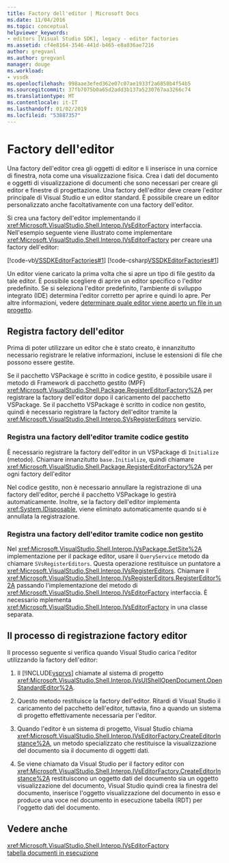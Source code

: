 ```yaml
---
title: Factory dell'editor | Microsoft Docs
ms.date: 11/04/2016
ms.topic: conceptual
helpviewer_keywords:
- editors [Visual Studio SDK], legacy - editor factories
ms.assetid: cf4e8164-3546-441d-b465-e8a836ae7216
author: gregvanl
ms.author: gregvanl
manager: douge
ms.workload:
- vssdk
ms.openlocfilehash: 998aae3efed362e07c07ae1933f2a6858b4f54b5
ms.sourcegitcommit: 37fb7075b0a65d2add3b137a5230767aa3266c74
ms.translationtype: MT
ms.contentlocale: it-IT
ms.lasthandoff: 01/02/2019
ms.locfileid: "53887357"
---
```

# <a name="editor-factories"></a>Factory dell'editor
Una factory dell'editor crea gli oggetti di editor e li inserisce in una cornice di finestra, nota come una visualizzazione fisica. Crea i dati del documento e oggetti di visualizzazione di documenti che sono necessari per creare gli editor e finestre di progettazione. Una factory dell'editor deve creare l'editor principale di Visual Studio e un editor standard. È possibile creare un editor personalizzato anche facoltativamente con una factory dell'editor.  
  
 Si crea una factory dell'editor implementando il <xref:Microsoft.VisualStudio.Shell.Interop.IVsEditorFactory> interfaccia. Nell'esempio seguente viene illustrato come implementare <xref:Microsoft.VisualStudio.Shell.Interop.IVsEditorFactory> per creare una factory dell'editor:  
  
 [!code-vb[VSSDKEditorFactories#1](../extensibility/codesnippet/VisualBasic/editor-factories_1.vb)]
 [!code-csharp[VSSDKEditorFactories#1](../extensibility/codesnippet/CSharp/editor-factories_1.cs)]  
  
 Un editor viene caricato la prima volta che si apre un tipo di file gestito da tale editor. È possibile scegliere di aprire un editor specifico o l'editor predefinito. Se si seleziona l'editor predefinito, l'ambiente di sviluppo integrato (IDE) determina l'editor corretto per aprire e quindi lo apre. Per altre informazioni, vedere [determinare quale editor viene aperto un file in un progetto](../extensibility/internals/determining-which-editor-opens-a-file-in-a-project.md).  
  
## <a name="register-editor-factories"></a>Registra factory dell'editor  
 Prima di poter utilizzare un editor che è stato creato, è innanzitutto necessario registrare le relative informazioni, incluse le estensioni di file che possono essere gestite.  
  
 Se il pacchetto VSPackage è scritto in codice gestito, è possibile usare il metodo di Framework di pacchetto gestito (MPF) <xref:Microsoft.VisualStudio.Shell.Package.RegisterEditorFactory%2A> per registrare la factory dell'editor dopo il caricamento del pacchetto VSPackage. Se il pacchetto VSPackage è scritto in codice non gestito, quindi è necessario registrare la factory dell'editor tramite la <xref:Microsoft.VisualStudio.Shell.Interop.SVsRegisterEditors> servizio.  
  
### <a name="register-an-editor-factory-by-using-managed-code"></a>Registra una factory dell'editor tramite codice gestito  
 È necessario registrare la factory dell'editor in un VSPackage di `Initialize` (metodo). Chiamare innanzitutto `base.Initialize`, quindi chiamare <xref:Microsoft.VisualStudio.Shell.Package.RegisterEditorFactory%2A> per ogni factory dell'editor  
  
 Nel codice gestito, non è necessario annullare la registrazione di una factory dell'editor, perché il pacchetto VSPackage lo gestirà automaticamente. Inoltre, se la factory dell'editor implementa <xref:System.IDisposable>, viene eliminato automaticamente quando si è annullata la registrazione.  
  
### <a name="register-an-editor-factory-by-using-unmanaged-code"></a>Registra una factory dell'editor tramite codice non gestito  
 Nel <xref:Microsoft.VisualStudio.Shell.Interop.IVsPackage.SetSite%2A> implementazione per il package editor, usare il `QueryService` metodo da chiamare `SVsRegisterEditors`. Questa operazione restituisce un puntatore a <xref:Microsoft.VisualStudio.Shell.Interop.IVsRegisterEditors>. Chiamare il <xref:Microsoft.VisualStudio.Shell.Interop.IVsRegisterEditors.RegisterEditor%2A> passando l'implementazione del metodo di <xref:Microsoft.VisualStudio.Shell.Interop.IVsEditorFactory> interfaccia. È necessario mplementa <xref:Microsoft.VisualStudio.Shell.Interop.IVsEditorFactory> in una classe separata.  
  
## <a name="the-editor-factory-registration-process"></a>Il processo di registrazione factory editor  
 Il processo seguente si verifica quando Visual Studio carica l'editor utilizzando la factory dell'editor:  
  
1. Il [!INCLUDE[vsprvs](../code-quality/includes/vsprvs_md.md)] chiamate al sistema di progetto <xref:Microsoft.VisualStudio.Shell.Interop.IVsUIShellOpenDocument.OpenStandardEditor%2A>.  
  
2. Questo metodo restituisce la factory dell'editor. Ritardi di Visual Studio il caricamento del pacchetto dell'editor, tuttavia, fino a quando un sistema di progetto effettivamente necessaria per l'editor.  
  
3. Quando l'editor è un sistema di progetto, Visual Studio chiama <xref:Microsoft.VisualStudio.Shell.Interop.IVsEditorFactory.CreateEditorInstance%2A>, un metodo specializzato che restituisce la visualizzazione del documento sia il documento di oggetti dati.  
  
4. Se viene chiamato da Visual Studio per il factory editor con <xref:Microsoft.VisualStudio.Shell.Interop.IVsEditorFactory.CreateEditorInstance%2A> restituiscono un oggetto dati del documento sia un oggetto visualizzazione del documento, Visual Studio quindi crea la finestra del documento, inserisce l'oggetto visualizzazione del documento in esso e produce una voce nel documento in esecuzione tabella (RDT) per l'oggetto dati del documento.  
  
## <a name="see-also"></a>Vedere anche  
 <xref:Microsoft.VisualStudio.Shell.Interop.IVsEditorFactory>   
 [tabella documenti in esecuzione](../extensibility/internals/running-document-table.md)